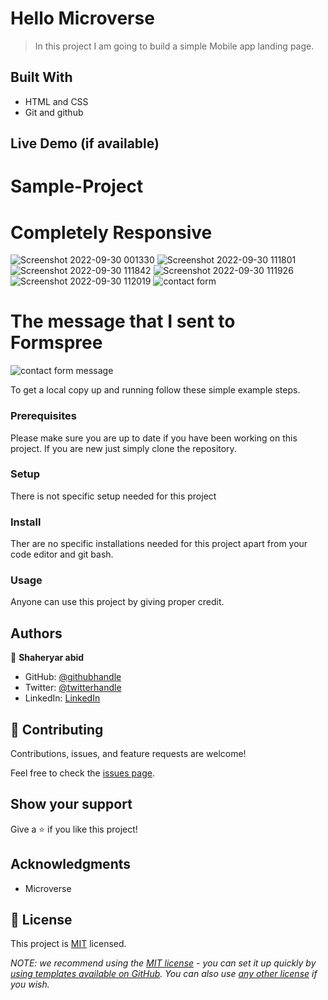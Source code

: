 # Hello Microverse

> In this project I am going to build a simple Mobile app landing page.


## Built With

- HTML and CSS
- Git and github

## Live Demo (if available)
# Sample-Project
# Completely Responsive
![Screenshot 2022-09-30 001330](https://user-images.githubusercontent.com/95047696/193204701-41622aa6-1b05-4c4b-97fa-e738ef776b31.png)
![Screenshot 2022-09-30 111801](https://user-images.githubusercontent.com/95047696/193204706-bd29e6af-c55a-44bc-9e13-f1cb5c4dc3a9.png)
![Screenshot 2022-09-30 111842](https://user-images.githubusercontent.com/95047696/193204710-f62d4c4f-fec9-4177-9d99-f5ac6934ef68.png)
![Screenshot 2022-09-30 111926](https://user-images.githubusercontent.com/95047696/193204712-42591c94-d70e-4d62-a95e-f21b0ee5e7e0.png)
![Screenshot 2022-09-30 112019](https://user-images.githubusercontent.com/95047696/193204715-f39026ec-7890-4e77-a3b5-66e80638b2b3.png)
![contact form](https://user-images.githubusercontent.com/95047696/194077434-0d53adf2-548e-4c5a-9aa5-05907ef1e488.png)
# The message that I sent to Formspree
![contact form message](https://user-images.githubusercontent.com/95047696/194077824-4ecb8ccb-83bf-4ca5-a724-237a452a2da2.png)

To get a local copy up and running follow these simple example steps.

### Prerequisites
Please make sure you are up to date if you have been working on this project. If you are new just simply clone the repository.
### Setup
There is not specific setup needed for this project
### Install
Ther are no specific installations needed for this project apart from your code editor and git bash.
### Usage
Anyone can use this project by giving proper credit.

## Authors

👤 **Shaheryar abid**

- GitHub: [@githubhandle](https://github.com/Shaheryar0054)
- Twitter: [@twitterhandle](https://twitter.com/sharyar0310)
- LinkedIn: [LinkedIn](https://www.linkedin.com/in/shaheryar-abid-8758121b3/)

## 🤝 Contributing

Contributions, issues, and feature requests are welcome!

Feel free to check the [issues page](../../issues/).

## Show your support

Give a ⭐️ if you like this project!

## Acknowledgments

- Microverse

## 📝 License

This project is [MIT](./LICENSE) licensed.

_NOTE: we recommend using the [MIT license](https://choosealicense.com/licenses/mit/) - you can set it up quickly by [using templates available on GitHub](https://docs.github.com/en/communities/setting-up-your-project-for-healthy-contributions/adding-a-license-to-a-repository). You can also use [any other license](https://choosealicense.com/licenses/) if you wish._

